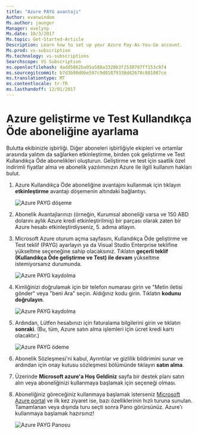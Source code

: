 ```yaml
---
title: "Azure PAYG avantajı"
Author: evanwindom
Ms.author: jaunger
Manager: evelynp
Ms.date: 10/3/2017
Ms.topic: Get-Started-Article
Description: Learn how to set up your Azure Pay-As-You-Go account.
Ms.prod: vs-subscription
Ms.technology: vs-subscriptions
Searchscope: VS Subscription
ms.openlocfilehash: 4add5862ba05a588a3320b3f2530787ff153c974
ms.sourcegitcommit: b7d3b90d0be597c9d01879338dd2678c881087ce
ms.translationtype: MT
ms.contentlocale: tr-TR
ms.lasthandoff: 12/01/2017
---
```

# <a name="setting-up-azure-devtest-pay-as-you-go-subscription"></a>Azure geliştirme ve Test Kullandıkça Öde aboneliğine ayarlama
Bulutta ekibinizle işbirliği.  Diğer aboneleri işbirliğiyle ekipleri ve ortamlar arasında yalıtım da sağlarken etkinleştirme, birden çok geliştirme ve Test Kullandıkça Öde abonelikleri oluşturun.  Geliştirme ve test için saatlik özel indirimli fiyatlar alma ve abonelik yazılımınızın Azure ile ilgili kullanım hakları bulut.

1.  Azure Kullandıkça Öde aboneliğine avantajını kullanmak için tıklayın **etkinleştirme** avantajı döşemenin altındaki bağlantıyı.   

    ![Azure PAYG döşeme](_img\vs-azure-payg\vs-azure-payg-tile.png) 

2.  Abonelik Avantajlarınızı (örneğin, Kurumsal aboneliği varsa ve 150 ABD dolarını aylık Azure kredi etkinleştirilmiş) bir parçası olarak zaten bir Azure hesabı etkinleştirdiyseniz, 5. adıma atlayın.

3.  Microsoft Azure oturum açma sayfasını, Kullandıkça Öde geliştirme ve Test teklif (PAYG) ayarlayın ya da Visual Studio Enterprise teklifine yükseltme seçeneğine sahip olacaksınız.  Tıklatın **geçerli teklif (Kullandıkça Öde geliştirme ve Test) ile devam** yükseltme istemiyorsanız durumunda. 

    ![Azure PAYG kaydolma](_img\vs-azure-payg\vs-azure-payg-signup-cropped.png) 

4.  Kimliğinizi doğrulamak için bir telefon numarası girin ve "Metin iletisi gönder" veya "beni Ara" seçin.  Aldığınız kodu girin.  Tıklatın **kodunu doğrulayın**. 

    ![Azure PAYG kaydolma](_img\vs-azure-payg\vs-azure-payg-identity-cropped.png) 


5.  Ardından, Lütfen hesabınızı için faturalama bilgilerini girin ve tıklatın **sonraki**.  (Bu, tüm, Azure satın alma işlemleri için ücret kredi kartı olacaktır.)  

    ![Azure PAYG ödeme](_img\vs-azure-payg\vs-azure-payg-payment-cropped.png) 
        

6.  Abonelik Sözleşmesi'ni kabul, Ayrıntılar ve gizlilik bildirimini sunar ve ardından için onay kutusu sözleşmesi bölümünde tıklayın **satın alma**. 

7.  Üzerinde **Microsoft azure'a Hoş Geldiniz** sayfa bir destek planı satın alın veya aboneliğinizi kullanmaya başlamak için seçeneği olması.   

8.  Aboneliğiniz göreceğiniz kullanmaya başlamak isterseniz [Microsoft Azure portal](https://portal.azure.com) ve ilk kez ziyaret ise, bazı özelliklerinin hızlı turuna sunulan.  Tamamlanan veya dışında turu seçti sonra Pano görürsünüz.  Azure'ı kullanmaya başlamak hazırsınız!
  
    ![Azure PAYG Panosu](_img\vs-azure-payg\vs-azure-payg-dashboard-cropped.png) 
